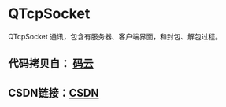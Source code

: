 # QTcpSocket
QTcpSocket 通讯，包含有服务器、客户端界面，和封包、解包过程。

## 代码拷贝自： <a href="https://gitee.com/2649549484/TcpClientSimple">码云</a> 
## CSDN链接：<a href="https://blog.csdn.net/lthcth111/article/details/78175341">CSDN</a> 
